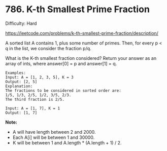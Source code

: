 # 786. K-th Smallest Prime Fraction

Difficulty: Hard

https://leetcode.com/problems/k-th-smallest-prime-fraction/description/

A sorted list A contains 1, plus some number of primes.  Then, for every p < q in the list, we consider the fraction p/q.

What is the K-th smallest fraction considered?  Return your answer as an array of ints, where answer[0] = p and answer[1] = q.
```
Examples:
Input: A = [1, 2, 3, 5], K = 3
Output: [2, 5]
Explanation:
The fractions to be considered in sorted order are:
1/5, 1/3, 2/5, 1/2, 3/5, 2/3.
The third fraction is 2/5.

Input: A = [1, 7], K = 1
Output: [1, 7]
```
**Note:**

* A will have length between 2 and 2000.
* Each A[i] will be between 1 and 30000.
* K will be between 1 and A.length * (A.length + 1) / 2.
